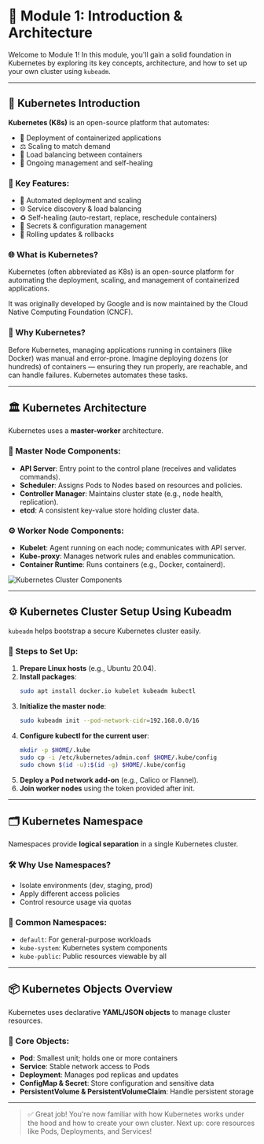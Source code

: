# 📘 Module 1: Introduction & Architecture

Welcome to Module 1! In this module, you'll gain a solid foundation in Kubernetes by exploring its key concepts, architecture, and how to set up your own cluster using `kubeadm`.

---

## 🧩 Kubernetes Introduction

**Kubernetes (K8s)** is an open-source platform that automates:

- 🔄 Deployment of containerized applications  
- ⚖️ Scaling to match demand  
- 🧭 Load balancing between containers  
- 🔁 Ongoing management and self-healing  

### 🔑 Key Features:
- 🚀 Automated deployment and scaling  
- 🌐 Service discovery & load balancing  
- ♻️ Self-healing (auto-restart, replace, reschedule containers)  
- 🔐 Secrets & configuration management  
- 🔄 Rolling updates & rollbacks  

### 🌐 What is Kubernetes?
Kubernetes (often abbreviated as K8s) is an open-source platform for automating the deployment, scaling, and management of containerized applications.

It was originally developed by Google and is now maintained by the Cloud Native Computing Foundation (CNCF).

### 🧱 Why Kubernetes?
Before Kubernetes, managing applications running in containers (like Docker) was manual and error-prone. Imagine deploying dozens (or hundreds) of containers — ensuring they run properly, are reachable, and can handle failures. Kubernetes automates these tasks.

---

## 🏛️ Kubernetes Architecture

Kubernetes uses a **master-worker** architecture.

### 🧠 Master Node Components:
- **API Server**: Entry point to the control plane (receives and validates commands).  
- **Scheduler**: Assigns Pods to Nodes based on resources and policies.  
- **Controller Manager**: Maintains cluster state (e.g., node health, replication).  
- **etcd**: A consistent key-value store holding cluster data.

### ⚙️ Worker Node Components:
- **Kubelet**: Agent running on each node; communicates with API server.  
- **Kube-proxy**: Manages network rules and enables communication.  
- **Container Runtime**: Runs containers (e.g., Docker, containerd).


<!--![Kubernetes Cluster Components](../Images/module-1/components-of-kubernetes.png) -->

![Kubernetes Cluster Components](https://kubernetes.io/images/docs/components-of-kubernetes.svg)

---


## ⚙️ Kubernetes Cluster Setup Using Kubeadm

`kubeadm` helps bootstrap a secure Kubernetes cluster easily.

### 🚀 Steps to Set Up:
1. **Prepare Linux hosts** (e.g., Ubuntu 20.04).
2. **Install packages**:
   ```bash
   sudo apt install docker.io kubelet kubeadm kubectl
   ```
3. **Initialize the master node**:
   ```bash
   sudo kubeadm init --pod-network-cidr=192.168.0.0/16
   ```
4. **Configure kubectl for the current user**:
   ```bash
   mkdir -p $HOME/.kube
   sudo cp -i /etc/kubernetes/admin.conf $HOME/.kube/config
   sudo chown $(id -u):$(id -g) $HOME/.kube/config
   ```
5. **Deploy a Pod network add-on** (e.g., Calico or Flannel).
6. **Join worker nodes** using the token provided after init.

---

## 🗂️ Kubernetes Namespace

Namespaces provide **logical separation** in a single Kubernetes cluster.

### 🛠️ Why Use Namespaces?
- Isolate environments (dev, staging, prod)  
- Apply different access policies  
- Control resource usage via quotas

### 📁 Common Namespaces:
- `default`: For general-purpose workloads  
- `kube-system`: Kubernetes system components  
- `kube-public`: Public resources viewable by all

---

## 📦 Kubernetes Objects Overview

Kubernetes uses declarative **YAML/JSON objects** to manage cluster resources.

### 🧱 Core Objects:
- **Pod**: Smallest unit; holds one or more containers  
- **Service**: Stable network access to Pods  
- **Deployment**: Manages pod replicas and updates  
- **ConfigMap & Secret**: Store configuration and sensitive data  
- **PersistentVolume & PersistentVolumeClaim**: Handle persistent storage

---

> ✅ Great job! You're now familiar with how Kubernetes works under the hood and how to create your own cluster. Next up: core resources like Pods, Deployments, and Services!

